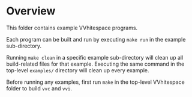 # Overview #

This folder contains example VVhitespace programs.

Each program can be built and run by executing `make run` in the example
sub-directory.

Running `make clean` in a specific example sub-directory will clean up all
build-related files for that example. Executing the same command in the
top-level `examples/` directory will clean up every example.

Before running any examples, first run `make` in the top-level VVhitespace
folder to build `vvc` and `vvi`.

